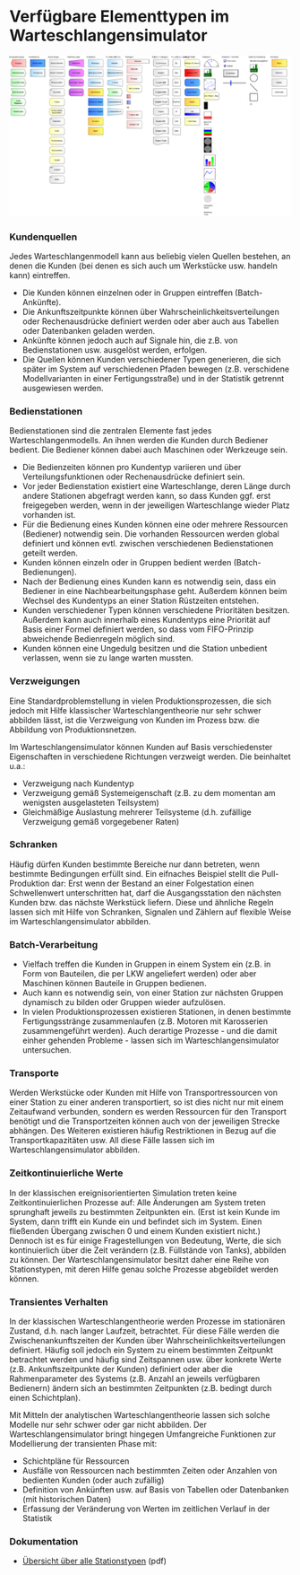 # Verfügbare Elementtypen im Warteschlangensimulator

![Übersicht über die verfügbaren Modellelemente](Images/Screenshot_de_stations.png "Übersicht über die verfügbaren Modellelemente")

### Kundenquellen

Jedes Warteschlangenmodell kann aus beliebig vielen Quellen bestehen, an denen die Kunden (bei denen es sich auch um Werkstücke usw. handeln kann) eintreffen.

* Die Kunden können einzelnen oder in Gruppen eintreffen (Batch-Ankünfte).
* Die Ankunftszeitpunkte können über Wahrscheinlichkeitsverteilungen oder Rechenausdrücke definiert werden oder aber auch aus Tabellen oder Datenbanken geladen werden.
* Ankünfte können jedoch auch auf Signale hin, die z.B. von Bedienstationen usw. ausgelöst werden, erfolgen.
* Die Quellen können Kunden verschiedener Typen generieren, die sich später im System auf verschiedenen Pfaden bewegen (z.B. verschidene Modellvarianten in einer Fertigungsstraße) und in der Statistik getrennt ausgewiesen werden.

### Bedienstationen

Bedienstationen sind die zentralen Elemente fast jedes Warteschlangenmodells. An ihnen werden die Kunden durch Bediener bedient. Die Bediener können dabei auch Maschinen oder Werkzeuge sein.

* Die Bedienzeiten können pro Kundentyp variieren und über Verteilungsfunktionen oder Rechenausdrücke definiert sein.
* Vor jeder Bedienstation existiert eine Warteschlange, deren Länge durch andere Stationen abgefragt werden kann, so dass Kunden ggf. erst freigegeben werden, wenn in der jeweiligen Warteschlange wieder Platz vorhanden ist.
* Für die Bedienung eines Kunden können eine oder mehrere Ressourcen (Bediener) notwendig sein. Die vorhanden Ressourcen werden global definiert und können evtl. zwischen verschiedenen Bedienstationen geteilt werden.
* Kunden können einzeln oder in Gruppen bedient werden (Batch-Bedienungen).
* Nach der Bedienung eines Kunden kann es notwendig sein, dass ein Bediener in eine Nachbearbeitungsphase geht. Außerdem können beim Wechsel des Kundentyps an einer Station Rüstzeiten entstehen.
* Kunden verschiedener Typen können verschiedene Prioritäten besitzen. Außerdem kann auch innerhalb eines Kundentyps eine Priorität auf Basis einer Formel definiert werden, so dass vom FIFO-Prinzip abweichende Bedienregeln möglich sind.
* Kunden können eine Ungedulg besitzen und die Station unbedient verlassen, wenn sie zu lange warten mussten.

### Verzweigungen

Eine Standardproblemstellung in vielen Produktionsprozessen, die sich jedoch mit Hilfe klassischer Warteschlangentheorie nur sehr schwer abbilden lässt, ist die Verzweigung von Kunden im Prozess bzw. die Abbildung von Produktionsnetzen.

Im Warteschlangensimulator können Kunden auf Basis verschiedenster Eigenschaften in verschiedene Richtungen verzweigt werden. Die beinhaltet u.a.:

* Verzweigung nach Kundentyp
* Verzweigung gemäß Systemeigenschaft (z.B. zu dem momentan am wenigsten ausgelasteten Teilsystem)
* Gleichmäßige Auslastung mehrerer Teilsysteme (d.h. zufällige Verzweigung gemäß vorgegebener Raten)

### Schranken

Häufig dürfen Kunden bestimmte Bereiche nur dann betreten, wenn bestimmte Bedingungen erfüllt sind. Ein eifnaches Beispiel stellt die Pull-Produktion dar: Erst wenn der Bestand an einer Folgestation einen Schwellenwert unterschritten hat, darf die Ausgangsstation den nächsten Kunden bzw. das nächste Werkstück liefern. Diese und ähnliche Regeln lassen sich mit Hilfe von Schranken, Signalen und Zählern auf flexible Weise im Warteschlangensimulator abbilden. 

### Batch-Verarbeitung

* Vielfach treffen die Kunden in Gruppen in einem System ein (z.B. in Form von Bauteilen, die per LKW angeliefert werden) oder aber Maschinen können Bauteile in Gruppen bedienen.
* Auch kann es notwendig sein, von einer Station zur nächsten Gruppen dynamisch zu bilden oder Gruppen wieder aufzulösen.
* In vielen Produktionsprozessen existieren Stationen, in denen bestimmte Fertigungsstränge zusammenlaufen (z.B. Motoren mit Karosserien zusammengeführt werden). Auch derartige Prozesse - und die damit einher gehenden Probleme - lassen sich im Warteschlangensimulator untersuchen.

### Transporte

Werden Werkstücke oder Kunden mit Hilfe von Transportressourcen von einer Station zu einer anderen transportiert, so ist dies nicht nur mit einem Zeitaufwand verbunden, sondern es werden Ressourcen für den Transport benötigt und die Transportzeiten können auch von der jeweiligen Strecke abhängen. Des Weiteren existieren häufig Restriktionen in Bezug auf die Transportkapazitäten usw. All diese Fälle lassen sich im Warteschlangensimulator abbilden.

### Zeitkontinuierliche Werte

In der klassischen ereignisorientierten Simulation treten keine Zeitkontinuierlichen Prozesse auf: Alle Änderungen am System treten sprunghaft jeweils zu bestimmten Zeitpunkten ein. (Erst ist kein Kunde im System, dann trifft ein Kunde ein und befindet sich im System. Einen fließenden Übergang zwischen 0 und einem Kunden existiert nicht.) Dennoch ist es für einige Fragestellungen von Bedeutung, Werte, die sich kontinuierlich über die Zeit verändern (z.B. Füllstände von Tanks), abbilden zu können. Der Warteschlangensimulator besitzt daher eine Reihe von Stationstypen, mit deren Hilfe genau solche Prozesse abgebildet werden können. 

### Transientes Verhalten

In der klassischen Warteschlangentheorie werden Prozesse im stationären Zustand, d.h. nach langer Laufzeit, betrachtet. Für diese Fälle werden die Zwischenankunftszeiten der Kunden über Wahrscheinlichkeitsverteilungen definiert. Häufig soll jedoch ein System zu einem bestimmten Zeitpunkt betrachtet werden und häufig sind Zeitspannen usw. über konkrete Werte (z.B. Ankunftszeitpunkte der Kunden) definiert oder aber die Rahmenparameter des Systems (z.B. Anzahl an jeweils verfügbaren Bedienern) ändern sich an bestimmten Zeitpunkten (z.B. bedingt durch einen Schichtplan).

Mit Mitteln der analytischen Warteschlangentheorie lassen sich solche Modelle nur sehr schwer oder gar nicht abbilden. Der Warteschlangensimulator bringt hingegen Umfangreiche Funktionen zur Modellierung der transienten Phase mit:

* Schichtpläne für Ressourcen
* Ausfälle von Ressourcen nach bestimmten Zeiten oder Anzahlen von bedienten Kunden (oder auch zufällig)
* Definition von Ankünften usw. auf Basis von Tabellen oder Datenbanken (mit historischen Daten)
* Erfassung der Veränderung von Werten im zeitlichen Verlauf in der Statistik

### Dokumentation

* [Übersicht über alle Stationstypen](https://a-herzog.github.io/Warteschlangensimulator/Warteschlangensimulator-Reference-de.pdf) (pdf)